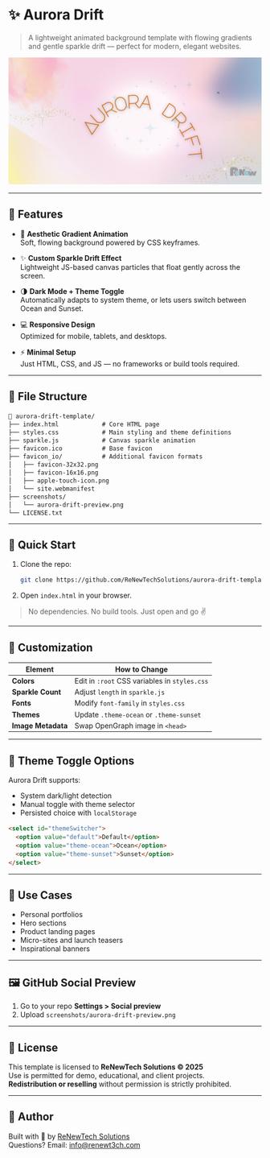 # ✨ Aurora Drift

> A lightweight animated background template with flowing gradients and gentle sparkle drift — perfect for modern, elegant websites.

![Aurora Drift Preview](screenshots/aurora-drift-preview.png)

---

## 🌟 Features

- 🎨 **Aesthetic Gradient Animation**  
  Soft, flowing background powered by CSS keyframes.

- ✨ **Custom Sparkle Drift Effect**  
  Lightweight JS-based canvas particles that float gently across the screen.

- 🌗 **Dark Mode + Theme Toggle**  
  Automatically adapts to system theme, or lets users switch between Ocean and Sunset.

- 💻 **Responsive Design**  
  Optimized for mobile, tablets, and desktops.

- ⚡ **Minimal Setup**  
  Just HTML, CSS, and JS — no frameworks or build tools required.

---

## 🧩 File Structure

```
📁 aurora-drift-template/
├── index.html            # Core HTML page
├── styles.css            # Main styling and theme definitions
├── sparkle.js            # Canvas sparkle animation
├── favicon.ico           # Base favicon
├── favicon_io/           # Additional favicon formats
│   ├── favicon-32x32.png
│   ├── favicon-16x16.png
│   ├── apple-touch-icon.png
│   └── site.webmanifest
├── screenshots/
│   └── aurora-drift-preview.png
└── LICENSE.txt
```

---

## 🚀 Quick Start

1. Clone the repo:
   ```bash
   git clone https://github.com/ReNewTechSolutions/aurora-drift-template.git
   ```
2. Open `index.html` in your browser.

> No dependencies. No build tools. Just open and go ✌️

---

## 🔧 Customization

| Element             | How to Change                                |
|---------------------|-----------------------------------------------|
| **Colors**          | Edit in `:root` CSS variables in `styles.css` |
| **Sparkle Count**   | Adjust `length` in `sparkle.js`               |
| **Fonts**           | Modify `font-family` in `styles.css`          |
| **Themes**          | Update `.theme-ocean` or `.theme-sunset`     |
| **Image Metadata**  | Swap OpenGraph image in `<head>`             |

---

## 🌈 Theme Toggle Options

Aurora Drift supports:

- System dark/light detection
- Manual toggle with theme selector
- Persisted choice with `localStorage`

```html
<select id="themeSwitcher">
  <option value="default">Default</option>
  <option value="theme-ocean">Ocean</option>
  <option value="theme-sunset">Sunset</option>
</select>
```

---

## 🧠 Use Cases

- Personal portfolios
- Hero sections
- Product landing pages
- Micro-sites and launch teasers
- Inspirational banners

---

## 🖼️ GitHub Social Preview

1. Go to your repo **Settings > Social preview**
2. Upload `screenshots/aurora-drift-preview.png`

---

## 📜 License

This template is licensed to **ReNewTech Solutions © 2025**  
Use is permitted for demo, educational, and client projects.  
**Redistribution or reselling** without permission is strictly prohibited.

---

## 👋 Author

Built with 💚 by [ReNewTech Solutions](https://renewt3ch.com)  
Questions? Email: [info@renewt3ch.com](mailto:info@renewt3ch.com)
